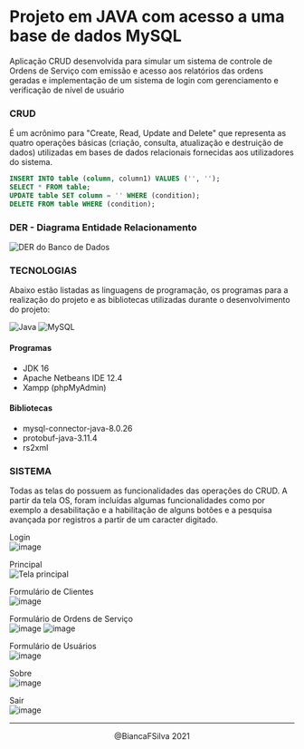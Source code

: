 # Projeto em JAVA com acesso a uma base de dados MySQL
Aplicação CRUD desenvolvida para simular um sistema de controle de Ordens de Serviço com emissão e acesso aos relatórios das ordens geradas e implementação de um sistema de login com gerenciamento e verificação de nível de usuário 

### CRUD 
É um acrônimo para "Create, Read, Update and Delete" que representa as quatro operações básicas (criação, consulta, atualização e destruição de dados) utilizadas em bases de dados relacionais fornecidas aos utilizadores do sistema.



```sql
INSERT INTO table (column, column1) VALUES ('', '');
SELECT * FROM table;
UPDATE table SET column = '' WHERE (condition);
DELETE FROM table WHERE (condition);
```

### DER - Diagrama Entidade Relacionamento
![DER do Banco de Dados](https://user-images.githubusercontent.com/60801421/141180225-51fd84e3-3cc9-44d6-8261-bb39044275a2.png)

### TECNOLOGIAS
Abaixo estão listadas as linguagens de programação, os programas para a realização do projeto e as bibliotecas utilizadas durante o desenvolvimento do projeto:

![Java](https://img.shields.io/badge/java-%23ED8B00.svg?style=for-the-badge&logo=java&logoColor=white)
![MySQL](https://camo.githubusercontent.com/b46e59b09c063a31380646688a68018381767a7a206547c93f896df4643671e9/68747470733a2f2f696d672e736869656c64732e696f2f62616467652f6d7973716c2d2532333030303030662e7376673f7374796c653d666f722d7468652d6261646765266c6f676f3d6d7973716c266c6f676f436f6c6f723d7768697465)

#### Programas
- JDK 16
- Apache Netbeans IDE 12.4
- Xampp (phpMyAdmin)

#### Bibliotecas
- mysql-connector-java-8.0.26
- protobuf-java-3.11.4
- rs2xml

### SISTEMA
Todas as telas do possuem as funcionalidades das operações do CRUD. A partir da tela OS, foram incluídas algumas funcionalidades como por exemplo a desabilitação e a habilitação de alguns botões e a pesquisa avançada por registros a partir de um caracter digitado.

Login <br>
![image](https://user-images.githubusercontent.com/60801421/144069040-575a317f-de72-48b9-bfd9-4c952bcdde37.png)

Principal <br> 
![Tela principal](https://user-images.githubusercontent.com/60801421/144068562-e1cbdbd4-5341-4273-a2d0-2cff047a6ddc.png)

Formulário de Clientes <br> 
![image](https://user-images.githubusercontent.com/60801421/144070143-98b91376-6bfb-4924-9b60-4207c2713d91.png)

Formulário de Ordens de Serviço <br>
![image](https://user-images.githubusercontent.com/60801421/144070537-b9ce8aa4-e9dd-4053-bbda-23d1d8b016a0.png)
![image](https://user-images.githubusercontent.com/60801421/144070939-aee5b7e9-85c9-4cb1-b961-c084b88ce3a3.png)

Formulário de Usuários <br>
![image](https://user-images.githubusercontent.com/60801421/144069897-42db6371-1915-4df0-9a59-1498536d190a.png)

Sobre <br> 
![image](https://user-images.githubusercontent.com/60801421/144068755-a2903061-6566-44d3-8fbf-4d1089797783.png)

Sair <br> 
![image](https://user-images.githubusercontent.com/60801421/144068848-866da3d9-4288-4c22-9ce1-51db7abf4af2.png)


---
<p align="center"> @BiancaFSilva 2021 </p>
